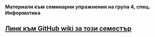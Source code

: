 ### Материали към семинарни упражнения на група 4, спец. Информатика

## [Линк към GitHub wiki за този семестър](https://github.com/SU-Inf-Group2/Task-and-Theory/wiki)
